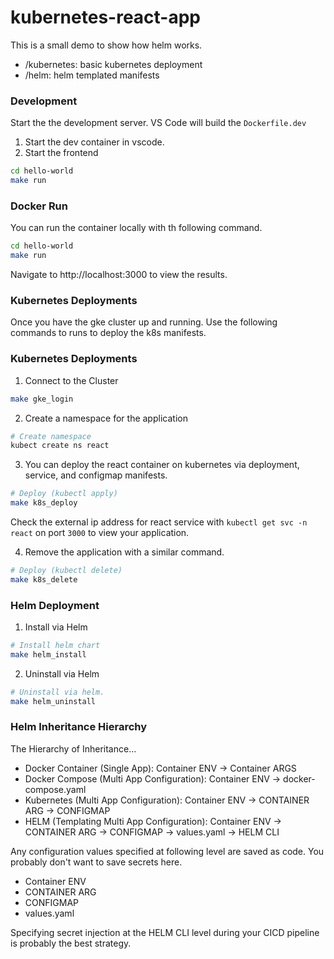 # kubernetes-react-app

This is a small demo to show how helm works.

- /kubernetes: basic kubernetes deployment
- /helm: helm templated manifests
### Development

Start the the development server. VS Code will build the `Dockerfile.dev`

1. Start the dev container in vscode.
2. Start the frontend

```bash
cd hello-world
make run
```

### Docker Run

You can run the container locally with th following command.

```bash
cd hello-world
make run
```

Navigate to http://localhost:3000 to view the results.

### Kubernetes Deployments

Once you have the gke cluster up and running. Use the following commands to runs to deploy the k8s manifests.

### Kubernetes Deployments

1. Connect to the Cluster

```bash
make gke_login
```

2. Create a namespace for the application

```bash
# Create namespace
kubect create ns react
```

3. You can deploy the react container on kubernetes via deployment, service, and configmap manifests.

```bash
# Deploy (kubectl apply)
make k8s_deploy
```
Check the external ip address for react service with `kubectl get svc -n react` on port `3000` to view your application.

4. Remove the application with a similar command.

```bash
# Deploy (kubectl delete)
make k8s_delete
```

### Helm Deployment

1. Install via Helm
```bash
# Install helm chart
make helm_install
```

2. Uninstall via Helm

```bash
# Uninstall via helm.
make helm_uninstall
```


### Helm Inheritance Hierarchy

The Hierarchy of Inheritance...

- Docker Container (Single App): Container ENV -> Container ARGS
- Docker Compose (Multi App Configuration): Container ENV -> docker-compose.yaml
- Kubernetes (Multi App Configuration): Container ENV -> CONTAINER ARG -> CONFIGMAP
- HELM (Templating Multi App Configuration): Container ENV -> CONTAINER ARG -> CONFIGMAP -> values.yaml -> HELM CLI

Any configuration values specified at following level are saved as code. You probably don't want to save secrets here.  
- Container ENV  
- CONTAINER ARG  
- CONFIGMAP  
- values.yaml  

Specifying secret injection at the HELM CLI level during your CICD pipeline is probably the best strategy.